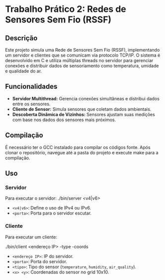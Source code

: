 # Trabalho Prático 2: Redes de Sensores Sem Fio (RSSF)

## Descrição
Este projeto simula uma Rede de Sensores Sem Fio (RSSF), implementando um servidor e clientes que se comunicam via protocolo TCP/IP. O sistema é desenvolvido em C e utiliza múltiplas threads no servidor para gerenciar conexões e distribuir dados de sensoriamento como temperatura, umidade e qualidade do ar.

## Funcionalidades
- **Servidor Multithread:** Gerencia conexões simultâneas e distribui dados entre os sensores.
- **Cliente de Sensor:** Simula sensores que coletam dados ambientais.
- **Descoberta Dinâmica de Vizinhos:** Sensores ajustam suas medições com base nos dados dos sensores mais próximos.

## Compilação
É necessário ter o GCC instalado para compilar os códigos fonte. Após clonar o repositório, navegue até a pasta do projeto e execute make para a compilação.

## Uso
### Servidor
Para executar o servidor:
./bin/server <v4|v6> <porta>

- `<v4|v6>`: Define o uso de IPv4 ou IPv6.
- `<porta>`: Porta para o servidor escutar.

### Cliente
Para executar um cliente:

./bin/client <endereço IP> <porta> -type <tipo> -coords <x> <y>

- `<endereço IP>`: IP do servidor.
- `<porta>`: Porta do servidor.
- `<tipo>`: Tipo do sensor (`temperature`, `humidity`, `air_quality`).
- `<x> <y>`: Coordenadas do sensor no grid 10x10.

